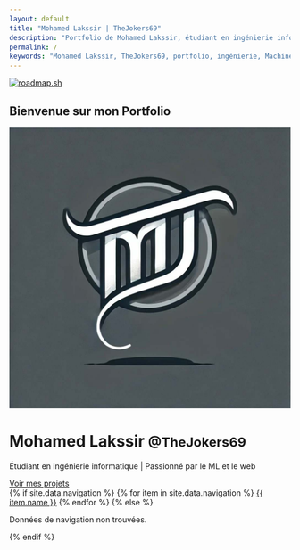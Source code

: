 ```yaml
---
layout: default
title: "Mohamed Lakssir | TheJokers69"
description: "Portfolio de Mohamed Lakssir, étudiant en ingénierie informatique passionné par le Machine Learning et le développement web."
permalink: /
keywords: "Mohamed Lakssir, TheJokers69, portfolio, ingénierie, Machine Learning, développement web"
---
```


[![roadmap.sh](https://roadmap.sh/card/tall/67a29f6ef863343482fe2f28?variant=dark)](https://roadmap.sh)

## Bienvenue sur mon Portfolio

<div class="hero">
  <img
  src="/assets/images/Logo-Of-TheJokerML.jpg"
  alt="Mohamed Lakssir" class="profile-pic">
  <h1>
  Mohamed Lakssir
  <small>
  @TheJokers69
  </small></h1>
  <p>
  Étudiant en ingénierie informatique | Passionné par le ML et le web
  </p>
  <a
  href="/projects"
  class="cta-button">
  Voir mes projets
  </a>
</div>
{% if site.data.navigation %}
  {% for item in site.data.navigation %}
    <a
    href="{{ item.link | relative_url }}"
    class="page-link">{{ item.name }}</a>
  {% endfor %}
{% else %}
  <p>Données de navigation non trouvées.</p>
{% endif %}

<!-- ...autres contenus ou sections... -->
